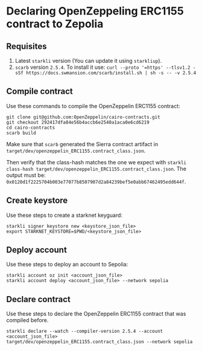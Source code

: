 # Declaring OpenZeppeling ERC1155 contract to Zepolia

## Requisites

1. Latest `starkli` version (You can update it using `starkliup`).
2. `scarb` version `2.5.4`. To install it use:
   `curl --proto '=https' --tlsv1.2 -sSf https://docs.swmansion.com/scarb/install.sh | sh -s -- -v 2.5.4`

## Compile contract

Use these commands to compile the OpenZeppelin ERC1155 contract:

```
git clone git@github.com:OpenZeppelin/cairo-contracts.git
git checkout 292417dfa84e56b4accb6e2540a1aca0e6cd6219
cd cairo-contracts
scarb build
```

Make sure that `scarb` generated the Sierra contract artifact in `target/dev/openzeppelin_ERC1155.contract_class.json`.

Then verify that the class-hash matches the one we expect with `starkli class-hash target/dev/openzeppelin_ERC1155.contract_class.json`.
The output must be: `0x0120d1f2225704b003e77077b8507907d2a84239bef5e0abb67462495edd644f`.

## Create keystore

Use these steps to create a starknet keyguard:
```
starkli signer keystore new <keystore_json_file>
export STARKNET_KEYSTORE=$PWD/<keystore_json_file>
```

## Deploy account

Use these steps to deploy an account to Sepolia:
```
starkli account oz init <account_json_file>
starkli account deploy <account_json_file> --network sepolia
```

## Declare contract

Use these steps to declare the OpenZeppelin ERC1155 contract that was compiled before.
```
starkli declare --watch --compiler-version 2.5.4 --account <account_json_file> target/dev/openzeppelin_ERC1155.contract_class.json --network sepolia
```